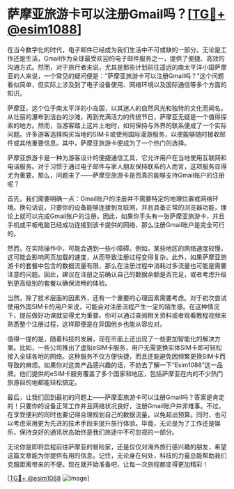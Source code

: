 # 萨摩亚旅游卡可以注册Gmail吗？[[TG💪+ @esim1088](https://t.me/s/esim1088)]

在当今数字化的时代，电子邮件已经成为我们生活中不可或缺的一部分。无论是工作还是生活，Gmail作为全球最受欢迎的电子邮件服务之一，提供了便捷、高效的沟通方式。然而，对于旅行者来说，尤其是那些计划前往遥远的南太平洋小国萨摩亚的人来说，一个常见的疑问便是：“萨摩亚旅游卡可以注册Gmail吗？”这个问题看似简单，但实际上涉及到了电子设备使用、网络环境以及国际通信等多个方面的知识。

萨摩亚，这个位于南太平洋的小岛国，以其迷人的自然风光和独特的文化而闻名。从壮丽的瀑布到洁白的沙滩，再到充满活力的传统节日，萨摩亚无疑是一个值得探索的地方。然而，当游客踏上这片土地时，如何保持与外界的联系便成了一个实际问题。许多游客选择购买当地的SIM卡或使用国际漫游服务，以便能够随时接收邮件或其他重要信息。其中，萨摩亚旅游卡便成为了一个热门的选择。

萨摩亚旅游卡是一种为游客设计的便捷通信工具，它允许用户在当地使用互联网和电话服务。对于习惯于通过电子邮件与家人朋友保持联系的人而言，这项服务显得尤为重要。那么，问题来了——萨摩亚旅游卡是否真的能够支持Gmail账户的注册呢？

首先，我们需要明确一点：Gmail账户的注册并不需要特定的地理位置或网络环境。换句话说，只要你的设备能够连接到互联网，并且具备正常的浏览器功能，理论上就可以完成Gmail账户的注册。因此，如果你手头有一张萨摩亚旅游卡，并且手机或平板电脑已经成功连接到该卡提供的网络，那么注册Gmail账户是完全可行的。

然而，在实际操作中，可能会遇到一些小障碍。例如，某些地区的网络速度较慢，这可能会影响网页加载的速度，从而导致注册过程变得复杂。此外，如果萨摩亚旅游卡的套餐中包含的数据流量有限，那么在注册过程中消耗过多流量也可能是需要注意的问题。因此，建议在注册之前确认自己的数据余额是否充足，或者考虑升级到更高级别的套餐以确保流畅的体验。

当然，除了技术层面的因素外，还有一个重要的心理因素需要考虑。对于初次尝试使用外国SIM卡的用户来说，可能会对注册流程产生一定的陌生感。在这种情况下，提前做好功课就显得尤为重要。你可以通过查阅相关资料或者观看教程视频来熟悉整个注册过程，这样即便是在异国他乡也能从容应对。

值得一提的是，随着科技的发展，现在市面上还出现了一些更加智能化的解决方案。比如，一些公司推出了虚拟eSIM卡服务，用户无需更换实体SIM卡即可轻松接入全球各地的网络。这种服务不仅方便快捷，而且还能避免因频繁更换SIM卡而导致的麻烦。如果你对这类产品感兴趣的话，不妨去了解一下“Esim1088”这一品牌。他们提供的eSIM卡服务覆盖了多个国家和地区，包括萨摩亚在内的不少热门旅游目的地都能轻松搞定。

最后，让我们回到最初的问题上——萨摩亚旅游卡可以注册Gmail吗？答案是肯定的！只要你的设备正常工作并且网络状况良好，注册Gmail账户并非难事。不过，在享受便利的同时也要记得合理规划自己的数据流量，以免超出预算。同时，也可以考虑采用更为先进的技术手段来提升旅行体验。毕竟，无论是为了工作还是娱乐，保持良好的通讯状态始终是我们旅途中不可忽视的一部分。

无论你是即将启程前往萨摩亚的冒险家，还是仅仅对海外旅行感兴趣的朋友，希望这篇文章能为你提供有用的信息。记住，无论身在何处，科技的力量总能帮助我们克服距离带来的不便。现在就开始准备吧，让每一次旅程都变得更加精彩！

[[TG💪+ @esim1088](https://t.me/s/esim1088) ![Image](https://i.postimg.cc/4NQfJmqS/Snipaste-2025-05-13-00-14-12.png)]